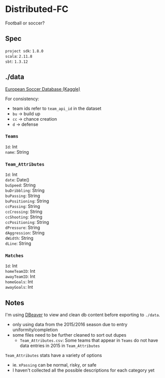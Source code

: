 # Distributed-FC
Football or soccer? 

## Spec
`project sdk`: `1.8.0` <br />
`scala`: `2.11.8` <br />
`sbt`: `1.3.12`

## ./data
[European Soccer Database (Kaggle)](https://www.kaggle.com/datasets/hugomathien/soccer?resource=download)

For consistency:
 * team ids refer to `team_api_id` in the dataset
 * `bu` -> build up
 * `cc` -> chance creation
 * `d` -> defense

### `Teams`
`Id`: Int <br/>
`name`: String

### `Team_Attributes`
`Id`: Int <br/>
`date`: Date() <br/>
`buSpeed`: String <br/>
`buDribbling`: String <br/>
`buPassing`: String <br/>
`buPositioning`: String <br/>
`ccPassing`: String <br/>
`ccCrossing`: String <br/>
`ccShooting`: String <br/>
`ccPositioning`: String <br/>
`dPressure`: String <br/>
`dAggression`: String <br/>
`dWidth`: String <br/>
`dLine`: String <br/>

### `Matches`
`Id`: Int <br/>
`homeTeamID`: Int <br/>
`awayTeamID`: Int <br/>
`homeGoals`: Int <br/>
`awayGoals`: Int


## Notes
I'm using [DBeaver](https://dbeaver.io/) to view and clean db content before exporting to `./data`.
* only using data from the 2015/2016 season due to entry uniformity/completion
* some files need to be further cleaned to sort out dupes 
  * `Team_Attributes.csv`: Some teams that appear in `Teams` do not have data entries in 2015 in `Team_Attributes`
  
`Team_Attributes` stats have a variety of options
* ie. x`Passing` can be normal, risky, or safe
* I haven't collected all the possible descriptions for each category yet
